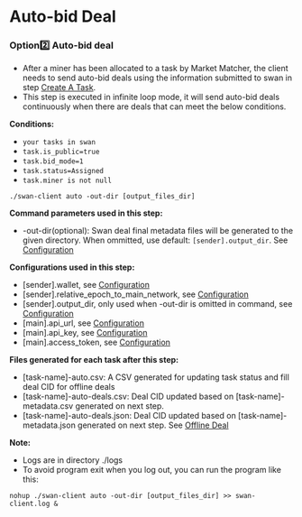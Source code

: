 # Auto-bid Deal

### Option2️⃣ Auto-bid deal

* After a miner has been allocated to a task by Market Matcher, the client needs to send auto-bid deals using the information submitted to swan in step [Create A Task](https://github.com/filswan/go-swan-client/tree/release-v0.1.0-rc1#Create-A-Task).
* This step is executed in infinite loop mode, it will send auto-bid deals continuously when there are deals that can meet the below conditions.

**Conditions:**

* `your tasks in swan`
* `task.is_public=true`
* `task.bid_mode=1`
* `task.status=Assigned`
* `task.miner is not null`

```
./swan-client auto -out-dir [output_files_dir]
```

**Command parameters used in this step:**

* \-out-dir(optional): Swan deal final metadata files will be generated to the given directory. When ommitted, use default: `[sender].output_dir`. See [Configuration](https://github.com/filswan/go-swan-client/tree/release-v0.1.0-rc1#Configuration)

**Configurations used in this step:**

* \[sender].wallet, see [Configuration](https://github.com/filswan/go-swan-client/tree/release-v0.1.0-rc1#Configuration)
* \[sender].relative\_epoch\_to\_main\_network, see [Configuration](https://github.com/filswan/go-swan-client/tree/release-v0.1.0-rc1#Configuration)
* \[sender].output\_dir, only used when -out-dir is omitted in command, see [Configuration](https://github.com/filswan/go-swan-client/tree/release-v0.1.0-rc1#Configuration)
* \[main].api\_url, see [Configuration](https://github.com/filswan/go-swan-client/tree/release-v0.1.0-rc1#Configuration)
* \[main].api\_key, see [Configuration](https://github.com/filswan/go-swan-client/tree/release-v0.1.0-rc1#Configuration)
* \[main].access\_token, see [Configuration](https://github.com/filswan/go-swan-client/tree/release-v0.1.0-rc1#Configuration)

**Files generated for each task after this step:**

* \[task-name]-auto.csv: A CSV generated for updating task status and fill deal CID for offline deals
* \[task-name]-auto-deals.csv: Deal CID updated based on \[task-name]-metadata.csv generated on next step.
* \[task-name]-auto-deals.json: Deal CID updated based on \[task-name]-metadata.json generated on next step. See [Offline Deal](https://github.com/filswan/go-swan-client/tree/release-v0.1.0-rc1#Offline-Deal)

**Note:**

* Logs are in directory ./logs
* To avoid program exit when you log out, you can run the program like this:

```
nohup ./swan-client auto -out-dir [output_files_dir] >> swan-client.log &
```
